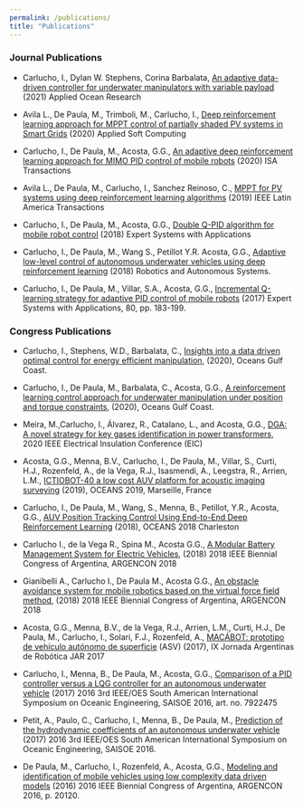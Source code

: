 ```yaml
---
permalink: /publications/
title: "Publications"
---
```


### Journal Publications

* Carlucho, I., Dylan W. Stephens, Corina Barbalata, [An adaptive data-driven controller for underwater manipulators with variable payload](https://www.journals.elsevier.com/applied-ocean-research) (2021) Applied Ocean Research

* Avila L., De Paula, M., Trimboli, M., Carlucho, I., [Deep reinforcement learning approach for MPPT control of partially shaded PV systems in Smart Grids](https://www.sciencedirect.com/science/article/abs/pii/S1568494620306499) (2020) Applied Soft Computing

* Carlucho, I., De Paula, M., Acosta, G.G., [An adaptive deep reinforcement learning approach for MIMO PID control of mobile robots](https://www.sciencedirect.com/science/article/pii/S0019057820300781) (2020) ISA Transactions

* Avila L., De Paula, M., Carlucho, I., Sanchez Reinoso, C., [MPPT for PV systems using deep reinforcement learning algorithms](https://ieeexplore.ieee.org/document/9011547) (2019) IEEE Latin America Transactions

* Carlucho, I., De Paula, M., Acosta, G.G., [Double Q-PID algorithm for mobile robot control](https://www.sciencedirect.com/science/article/pii/S0957417419304749) (2018) Expert Systems with Applications

* Carlucho, I., De Paula, M., Wang S., Petillot Y.R. Acosta, G.G., [Adaptive low-level control of autonomous underwater vehicles using
deep reinforcement learning](https://www.sciencedirect.com/science/article/pii/S0921889018301519)
(2018) Robotics and Autonomous Systems.

* Carlucho, I., De Paula, M., Villar, S.A., Acosta, G.G., [Incremental Q-learning strategy for adaptive PID control of mobile robots](https://www.sciencedirect.com/science/article/pii/S0957417417301513?via%3Dihub)
(2017) Expert Systems with Applications, 80, pp. 183-199. 

### Congress Publications

* Carlucho, I., Stephens, W.D., Barbalata, C., [Insights into a data driven optimal control for energy efficient manipulation](https://ieeexplore.ieee.org/document/9389107), (2020), Oceans Gulf Coast. 

* Carlucho, I., De Paula, M., Barbalata, C., Acosta, G.G., [A reinforcement learning control approach for underwater manipulation under position and torque constraints](https://ieeexplore.ieee.org/document/9389378), (2020), Oceans Gulf Coast. 

* Meira, M.,Carlucho, I.,  Álvarez, R., Catalano, L.,  and Acosta, G.G., [DGA: A novel strategy for key gases identification in power transformers](https://ieeexplore.ieee.org/document/9158662), 2020 IEEE Electrical Insulation Conference (EIC)

* Acosta, G.G., Menna, B.V., Carlucho, I., De Paula, M., Villar, S., Curti, H.J., Rozenfeld, A., de la Vega, R.J., Isasmendi, A., Leegstra, R., Arrien, L.M., [ICTIOBOT-40 a low cost AUV platform for acoustic imaging surveying](https://ieeexplore.ieee.org/document/8867290) (2019), OCEANS 2019, Marseille, France

* Carlucho, I., De Paula, M., Wang, S., Menna, B., Petillot, Y.R., Acosta, G.G., [AUV Position Tracking Control Using End-to-End Deep Reinforcement Learning](https://ieeexplore.ieee.org/document/8604791) (2018), OCEANS 2018 Charleston 

* Carlucho I., de la Vega R., Spina M., Acosta G.G., [A Modular Battery Management System for Electric Vehicles](https://ieeexplore.ieee.org/document/8646227), (2018) 2018 IEEE Biennial Congress of Argentina, ARGENCON 2018

* Gianibelli A., Carlucho I., De Paula M., Acosta G.G., [An obstacle avoidance system for mobile robotics based on the virtual force field method](https://ieeexplore.ieee.org/document/8646065), (2018) 2018 IEEE Biennial Congress of Argentina, ARGENCON 2018

* Acosta, G.G., Menna, B.V., de la Vega, R.J., Arrien, L.M., Curti, H.J., De Paula, M., Carlucho, I., Solari, F.J., Rozenfeld, A., [MACÁBOT: prototipo de vehículo autónomo de superficie](http://rtyc.utn.edu.ar/index.php/rtyc/article/view/344) (ASV) (2017), IX Jornada Argentinas de Robótica JAR 2017

* Carlucho, I., Menna, B., De Paula, M., Acosta, G.G., [Comparison of a PID controller versus a LQG controller for an autonomous underwater vehicle](http://ieeexplore.ieee.org/document/7922475/) (2017) 2016 3rd IEEE/OES South American International Symposium on Oceanic Engineering, SAISOE 2016, art. no. 7922475

* Petit, A., Paulo, C., Carlucho, I., Menna, B., De Paula, M., [Prediction of the hydrodynamic coefficients of an autonomous underwater vehicle](http://ieeexplore.ieee.org/document/7922474/) (2017) 2016 3rd IEEE/OES South American International Symposium on Oceanic Engineering, SAISOE 2016. 

* De Paula, M., Carlucho, I., Rozenfeld, A., Acosta, G.G., [Modeling and identification of mobile vehicles using low complexity data driven models](http://ieeexplore.ieee.org/document/7585272/) (2016) 2016 IEEE Biennial Congress of Argentina, ARGENCON 2016, p. 20120. 